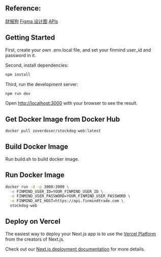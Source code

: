 ## Reference:

[财报狗](https://statementdog.com/analysis/2330/monthly-revenue)
[Figma 设计图](<https://www.figma.com/embed?embed_host=notion&url=https%3A%2F%2Fwww.figma.com%2Ffile%2FnBCCS3g1xFDJnFShBBuVZB%2FStark-Tech%E5%89%8D%E7%AB%AF%E8%A9%95%E6%B8%AC-(%E7%B0%A1%E7%89%88)%3Ftype%3Ddesign%26node-id%3D0-1%26mode%3Ddesign%26t%3DzkzG36fgrHo7VSkX-0>)
[APIs](https://finmindtrade.com/analysis/#/data/api)

## Getting Started

First, create your own .env.local file, and set your finmind user_id and password in it.

Second, install dependencies:

```bash
npm install
```

Third, run the development server:

```bash
npm run dev
```

Open [http://localhost:3000](http://localhost:3000) with your browser to see the result.

## Get Docker Image from Docker Hub
```bash
docker pull zoverdoser/stockdog-web:latest
```

## Build Docker Image

Run build.sh to build docker image.

## Run Docker Image

```bash
docker run -d -p 3000:3000 \
  -e FINMIND_USER_ID=YOUR_FINMIND_USER_ID \
  -e FINMIND_USER_PASSWORD=YOUR_FINMIND_USER_PASSWORD \
  -e FINMIND_API_HOST=https://api.finmindtrade.com \
  stockdog-web
```

## Deploy on Vercel

The easiest way to deploy your Next.js app is to use the [Vercel Platform](https://vercel.com/new?utm_medium=default-template&filter=next.js&utm_source=create-next-app&utm_campaign=create-next-app-readme) from the creators of Next.js.

Check out our [Next.js deployment documentation](https://nextjs.org/docs/app/building-your-application/deploying) for more details.
